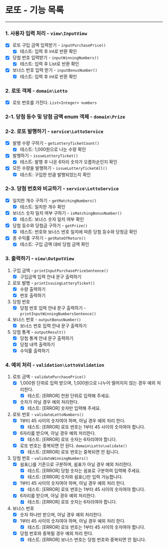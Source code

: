 # 로또 - 기능 목록
- - -
### 1. 사용자 입력 처리 - `view\InputView`
- [x] 로또 구입 금액 입력받기 - `inputPurchasePrice()`
  - [x] 테스트: 입력 후 int로 반환 확인
- [x] 당첨 번호 입력받기 - `inputWinningNumbers()`
  - [x] 테스트: 입력 후 List로 반환 확인
- [x] 보너스 번호 입력 받기 - `inputBonusNumber()`
  - [x] 테스트: 입력 후 int로 반환 확인

### 2. 로또 객체 - `domain\Lotto`
- [x] 로또 번호를 가진다. `List<Integer> numbers`

### 2-1. 당첨 등수 및 당첨 금액 enum 객체 - `domain\Prize`

### 2-2. 로또 발행하기 - `service\LottoService`
- [x] 발행 수량 구하기 - `getLotteryTicketCount()`
  - [x] 테스트: 1,000원으로 나눈 수량 확인
- [x] 발행하기 - `issueLotteryTicket()`
  - [x] 테스트: 발행 후 나온 6자리 숫자가 오름차순인지 확인
- [x] 모든 수량을 발행하기 - `issueLotteryTicketAll()`
  - [x] 테스트: 구입한 만큼 발행되었는지 확인

### 2-3. 당첨 번호와 비교하기 - `service\LottoService`
- [x] 일치한 개수 구하기 - `getMatchingNumbers()`
  - [x] 테스트: 일치한 개수 확인
- [x] 보너스 숫자 일치 여부 구하기 - `isMatchingBonusNumber()`
  - [x] 테스트: 보너스 숫자 일치 여부 확인
- [x] 당첨 등수와 당첨금 구하기 - `getPrize()`
  - [x] 테스트: 번호와 보너스 번호 일치에 따른 당첨 등수와 당청금 확인
- [x] 총 수익률 구하기 - `getRateOfReturn()`
  - [x] 테스트: 구입 금액 대비 당첨 금액 확인

### 3. 출력하기 - `view\OutputView`
1. 구입 금액 - `printInputPurchasePriceSentence()`
   - [x] 구입금액 입력 안내 문구 출력하기
2. 로또 발행 - `printIssuingLotteryTicket()`
   - [x] 수량 출력하기
   - [x] 번호 출력하기
4. 당첨 번호
   - [x] 당첨 번호 입력 안내 문구 출력하기 - `printInputWinningNumbersSentence()`
5. 보너스 번호 - `outputBonusNumber()`
   - [x] 보너스 번호 입력 안내 문구 출력하기
6. 당첨 통계 - `outputResult()`
   - [x] 당첨 통계 안내 문구 출력하기
   - [x] 당첨 내역 출력하기
   - [x] 수익률 출력하기

### 4. 예외 처리 - `validation\LottoValidation`
1. 로또 금액 - `validatePurchasePrice()`
   - [x] 1,000원 단위로 입력 받으며, 1,000원으로 나누어 떨어지지 않는 경우 예외 처리한다.
     - [x] 테스트: [ERROR] 천원 단위로 입력해 주세요.
   - [x] 숫자가 아닐 경우 예외 처리한다.
     - [x] 테스트: [ERROR] 숫자만 입력해 주세요.
2. 로또 번호 - `validateLottoNumbers()`
   - [x] 1부터 45 사이의 숫자여야 하며, 아닐 경우 예외 처리 한다.
     - [x] 테스트: [ERROR] 로또 번호는 1부터 45 사이의 숫자여야 합니다.
   - [x] 6자리를 받으며, 아닐 경우 예외 처리한다.
     - [x] 테스트: [ERROR] 로또 숫자는 6자리여야 합니다.
   - [x] 로또 번호는 중복되면 안 된다. `domain\Lotto\validate()`
     - [x] 테스트: [ERROR] 로또 번호는 중복되면 안 됩니다.
3. 당첨 번호 - `validateWinningNumbers()`
   - [x] 쉼표(,)를 기준으로 구분하며, 쉼표가 아닐 경우 예외 처리한다.
     - [x] 테스트: [ERROR] 당첨 숫자는 쉼표로 구분하여 입력해 주세요.
     - [x] 테스트: [ERROR] 숫자와 쉼표(,)만 입력 가능합니다.
   - [x] 1부터 45 사이의 숫자여야 하며, 아닐 경우 예외 처리 한다.
     - [x] 테스트: [ERROR] 로또 번호는 1부터 45 사이의 숫자여야 합니다.
   - [x] 6자리를 받으며, 아닐 경우 예외 처리한다.
     - [x] 테스트: [ERROR] 로또 숫자는 6자리여야 합니다.
4. 보너스 번호
   - [x] 숫자 하나만 받으며, 아닐 경우 예외 처리한다.
   - [x] 1부터 45 사이의 숫자여야 하며, 아닐 경우 예외 처리 한다.
     - [x] 테스트: [ERROR] 로또 번호는 1부터 45 사이의 숫자여야 합니다.
   - [x] 당첨 번호와 중복될 경우 예외 처리 한다.
     - [x] 테스트: [ERROR] 보너스 번호는 당첨 번호와 중복되면 안 됩니다.